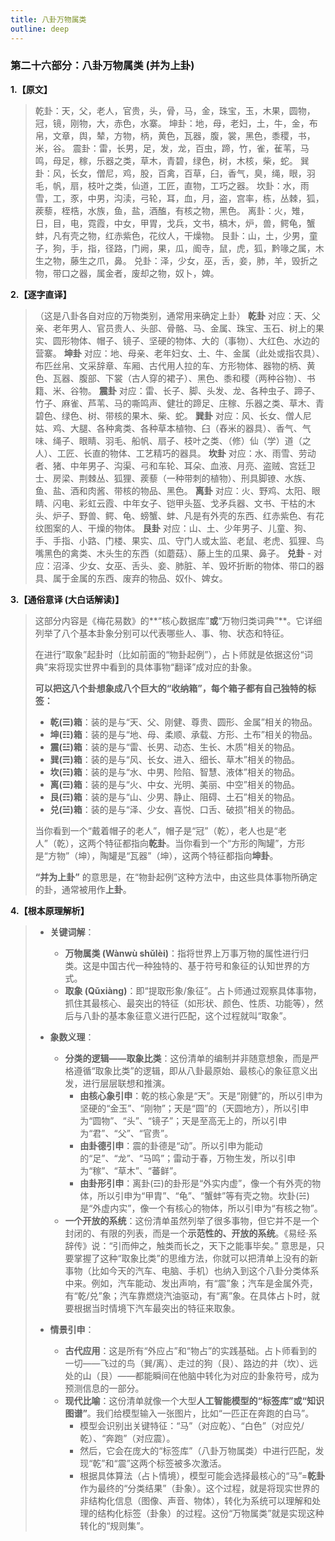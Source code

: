 ```yaml
---
title: 八卦万物属类
outline: deep
---
```

  
### **第二十六部分：八卦万物属类 (并为上卦)**

**1.【原文】**
> 乾卦：天，父，老人，官贵，头，骨，马，金，珠宝，玉，木果，圆物，冠，镜，刚物，大，赤色，水寨。
> 坤卦：地，母，老妇，土，牛，金，布帛，文章，舆，辇，方物，柄，黄色，瓦器，腹，裳，黑色，黍稷，书，米，谷。
> 震卦：雷，长男，足，发，龙，百虫，蹄，竹，雀，雈苇，马鸣，母足，稼，乐器之类，草木，青碧，绿色，树，木核，柴，蛇。
> 巽卦：风，长女，僧尼，鸡，股，百禽，百草，臼，香气，臭，绳，眼，羽毛，帆，扇，枝叶之类，仙道，工匠，直物，工巧之器。
> 坎卦：水，雨雪，工，豕，中男，沟渎，弓轮，耳，血，月，盗，宫率，栋，丛棘，狐，蒺藜，桎梏，水族，鱼，盐，酒醢，有核之物，黑色。
> 离卦：火，雉，日，目，电，霓霞，中女，甲胃，戈兵，文书，槁木，炉，兽，鳄龟，蟹蚌，凡有壳之物，红赤紫色，花纹人，干燥物。
> 艮卦：山，土，少男，童子，狗，手，指，径路，门阙，果，瓜，阍寺，鼠，虎，狐，黔喙之属，木生之物，藤生之爪，鼻。
> 兑卦：泽，少女，巫，舌，妾，肺，羊，毁折之物，带口之器，属金者，废却之物，奴卜，婢。

**2.【逐字直译】**
> （这是八卦各自对应的万物类别，通常用来确定上卦）
> **乾卦** 对应：天、父亲、老年男人、官员贵人、头部、骨骼、马、金属、珠宝、玉石、树上的果实、圆形物体、帽子、镜子、坚硬的物体、大的（事物）、大红色、水边的营寨。
> **坤卦** 对应：地、母亲、老年妇女、土、牛、金属（此处或指农具）、布匹丝帛、文采辞章、车厢、古代用人拉的车、方形物体、器物的柄、黄色、瓦器、腹部、下裳（古人穿的裙子）、黑色、黍和稷（两种谷物）、书籍、米、谷物。
> **震卦** 对应：雷、长子、脚、头发、龙、各种虫子、蹄子、竹子、麻雀、芦苇、马的嘶鸣声、健壮的蹄足、庄稼、乐器之类、草木、青碧色、绿色、树、带核的果木、柴、蛇。
> **巽卦** 对应：风、长女、僧人尼姑、鸡、大腿、各种禽类、各种草本植物、臼（舂米的器具）、香气、气味、绳子、眼睛、羽毛、船帆、扇子、枝叶之类、（修）仙（学）道（之人）、工匠、长直的物体、工艺精巧的器具。
> **坎卦** 对应：水、雨雪、劳动者、猪、中年男子、沟渠、弓和车轮、耳朵、血液、月亮、盗贼、宫廷卫士、房梁、荆棘丛、狐狸、蒺藜（一种带刺的植物）、刑具脚镣、水族、鱼、盐、酒和肉酱、带核的物品、黑色。
> **离卦** 对应：火、野鸡、太阳、眼睛、闪电、彩虹云霞、中年女子、铠甲头盔、戈矛兵器、文书、干枯的木头、炉子、野兽、鳄、龟、螃蟹、蚌、凡是有外壳的东西、红赤紫色、有花纹图案的人、干燥的物体。
> **艮卦** 对应：山、土、少年男子、儿童、狗、手、手指、小路、门楼、果实、瓜、守门人或太监、老鼠、老虎、狐狸、鸟嘴黑色的禽类、木头生的东西（如蘑菇）、藤上生的瓜果、鼻子。
> **兑卦** - 对应：沼泽、少女、女巫、舌头、妾、肺脏、羊、毁坏折断的物体、带口的器具、属于金属的东西、废弃的物品、奴仆、婢女。

**3.【通俗意译 (大白话解读)】**
> 这部分内容是《梅花易数》的**“核心数据库”**或**“万物归类词典”**。它详细列举了八个基本卦象分别可以代表哪些人、事、物、状态和特征。
> 
> 在进行“取象”起卦时（比如前面的“物卦起例”），占卜师就是依据这份“词典”来将现实世界中看到的具体事物“翻译”成对应的卦象。
> 
> **可以把这八个卦想象成八个巨大的“收纳箱”，每个箱子都有自己独特的标签：**
> *   **乾(☰)箱**：装的是与“天、父、刚健、尊贵、圆形、金属”相关的物品。
> *   **坤(☷)箱**：装的是与“地、母、柔顺、承载、方形、土布”相关的物品。
> *   **震(☳)箱**：装的是与“雷、长男、动态、生长、木质”相关的物品。
> *   **巽(☴)箱**：装的是与“风、长女、进入、细长、草木”相关的物品。
> *   **坎(☵)箱**：装的是与“水、中男、险陷、智慧、液体”相关的物品。
> *   **离(☲)箱**：装的是与“火、中女、光明、美丽、中空”相关的物品。
> *   **艮(☶)箱**：装的是与“山、少男、静止、阻碍、土石”相关的物品。
> *   **兑(☱)箱**：装的是与“泽、少女、喜悦、口舌、破损”相关的物品。
> 
> 当你看到一个“戴着帽子的老人”，帽子是“冠”（乾），老人也是“老人”（乾），这两个特征都指向**乾卦**。当你看到一个“方形的陶罐”，方形是“方物”（坤），陶罐是“瓦器”（坤），这两个特征都指向**坤卦**。
> 
> **“并为上卦”** 的意思是，在“物卦起例”这种方法中，由这些具体事物所确定的卦，通常被用作**上卦**。

**4.【根本原理解析】**
> *   **关键词解**：
>     *   **万物属类 (Wànwù shǔlèi)**：指将世界上万事万物的属性进行归类。这是中国古代一种独特的、基于符号和象征的认知世界的方式。
>     *   **取象 (Qǔxiàng)**：即“提取形象/象征”。占卜师通过观察具体事物，抓住其最核心、最突出的特征（如形状、颜色、性质、功能等），然后与八卦的基本象征意义进行匹配，这个过程就叫“取象”。
> 
> *   **象数义理**：
>     *   **分类的逻辑——取象比类**：这份清单的编制并非随意想象，而是严格遵循“取象比类”的逻辑，即从八卦最原始、最核心的象征意义出发，进行层层联想和推演。
>         *   **由核心象引申**：乾的核心象是“天”。天是“刚健”的，所以引申为坚硬的“金玉”、“刚物”；天是“圆”的（天圆地方），所以引申为“圆物”、“头”、“镜子”；天是至高无上的，所以引申为“君”、“父”、“官贵”。
>         *   **由卦德引申**：震的卦德是“动”。所以引申为能动的“足”、“龙”、“马鸣”；雷动于春，万物生发，所以引申为“稼”、“草木”、“蕃鲜”。
>         *   **由卦形引申**：离卦(☲)的卦形是“外实内虚”，像一个有外壳的物体，所以引申为“甲胄”、“龟”、“蟹蚌”等有壳之物。坎卦(☵)是“外虚内实”，像一个有核心的物体，所以引申为“有核之物”。
>     *   **一个开放的系统**：这份清单虽然列举了很多事物，但它并不是一个封闭的、有限的列表，而是一个**示范性的、开放的系统**。《易经·系辞传》说：“引而伸之，触类而长之，天下之能事毕矣。” 意思是，只要掌握了这种“取象比类”的思维方法，你就可以把清单上没有的新事物（比如今天的汽车、电脑、手机）也纳入到这个八卦分类体系中来。例如，汽车能动、发出声响，有“震”象；汽车是金属外壳，有“乾/兑”象；汽车靠燃烧汽油驱动，有“离”象。在具体占卜时，就要根据当时情境下汽车最突出的特征来取象。
> 
> *   **情景引申**：
>     *   **古代应用**：这是所有“外应占”和“物占”的实践基础。占卜师看到的一切——飞过的鸟（巽/离）、走过的狗（艮）、路边的井（坎）、远处的山（艮）——都能瞬间在他脑中转化为对应的卦象符号，成为预测信息的一部分。
>     *   **现代比喻**：这份清单就像一个大型**人工智能模型的“标签库”或“知识图谱”**。我们给模型输入一张图片，比如“一匹正在奔跑的白马”。
>         *   模型会识别出关键特征：“马”（对应乾）、“白色”（对应兑/乾）、“奔跑”（对应震）。
>         *   然后，它会在庞大的“标签库”（八卦万物属类）中进行匹配，发现“乾”和“震”这两个标签被多次激活。
>         *   根据具体算法（占卜情境），模型可能会选择最核心的“马”=**乾卦**作为最终的“分类结果”（卦象）。这个过程，就是将现实世界的非结构化信息（图像、声音、物体），转化为系统可以理解和处理的结构化标签（卦象）的过程。这份“万物属类”就是实现这种转化的“规则集”。

